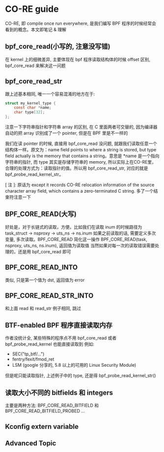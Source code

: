 # CO-RE guide

CO-RE, 即 compile once run everywhere, 是我们编写 BPF 程序的时候经常会看到的概念。本文即笔记 & 理解

## bpf_core_read(小写的, 注意没写错)

在 kernel 上的细微差异, 主要体现在 bpf 程序读取结构体的时候 offset 区别, bpf_core_read 来解决这一问题

## bpf_core_read_str

跟上述基本相同, 唯一一个容易混淆的地方在于:

```c
struct my_kernel_type {
    const char *name;
    char type[32];
};
```

注意一下字符串指针和字符串 array 的区别, 在 C 里面两者可交替的, 因为编译器自动的把 array 识别成了一个 pointer, 但是在 BPF 里是不一样的

我们在读 pointer 的时候, 直接用 bpf_core_read 没问题, 就跟我们读取任意一个结构体一样。原文为：name field points to where a string is stored, but type field actually is the memory that contains a string。意思是 *name 是一个指向字符串的指针, 而 type 其实是存储字符串的 memory, 所以实际上在CO-RE里，合理的处理方式为：读取指针的值。所以用 bpf_core_read_str, 对应的就是 bpf_probe_read_kernel_str。

[ 注 ]: 原话为 except it records CO-RE relocation information of the source character array field, which contains a zero-terminated C string. 多了一个结束符注意一下

## BPF_CORE_READ(大写)

好处是，对于长链式的读取，方便。比如我们在读取 inum 的时候路径为
task_struct -> nsproxy -> uts_ns -> ns.inum
如果之前读取的话, 需要定义多次变量, 多次读取。BPF_CORE_READ 简化这一操作
BPF_CORE_READ(task, nsproxy, uts_ns, ns.inum), 返回值为读取值
当然如果对每一次的读取错误需要处理的，还是用 bpf_core_read 即可

## BPF_CORE_READ_INTO

类似, 只是第一个值为 dst, 返回值为 error

## BPF_CORE_READ_STR_INTO

和上面 read 和 read_str 例子相同, 跳过

## BTF-enabled BPF 程序直接读取内存

作者没统计全, 某些特殊的程序点不用 bpf_core_read 或者 bpf_probe_read_kernel 也能直接读取到
例如:

- SEC("tp_btf/...")
- fentry/fexit/fmod_ret
- LSM (google 分享的, 5.8 以上的可用的 Linux Security Module)

但是呢只能读取指针, 上述例子中的 type, 还是得 bpf_probe_read_kernel_str()

## 读取大小不同的 bitfields 和 integers

主要是两种方法: BPF_CORE_READ_BITFIELD 和 BPF_CORE_READ_BITFIELD_PROBED
...

## Kconfig extern variable

## Advanced Topic

